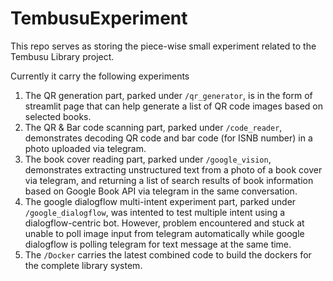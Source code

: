 # TembusuExperiment
This repo serves as storing the piece-wise small experiment related to the Tembusu Library project.

Currently it carry the following experiments
1. The QR generation part, parked under `/qr_generator`, is in the form of streamlit page that can help generate a list of QR code images based on selected books.
2. The QR & Bar code scanning part, parked under `/code_reader`, demonstrates decoding QR code and bar code (for ISNB number) in a photo uploaded via telegram. 
3. The book cover reading part, parked under `/google_vision`, demonstrates extracting unstructured text from a photo of a book cover via telegram, and returning a list of search results of book information based on Google Book API via telegram in the same conversation.
4. The google dialogflow multi-intent experiment part, parked under `/google_dialogflow`, was intented to test multiple intent using a dialogflow-centric bot. However, problem encountered and stuck at unable to poll image input from telegram automatically while google dialogflow is polling telegram for text message at the same time.
5. The `/Docker` carries the latest combined code to build the dockers for the complete library system.